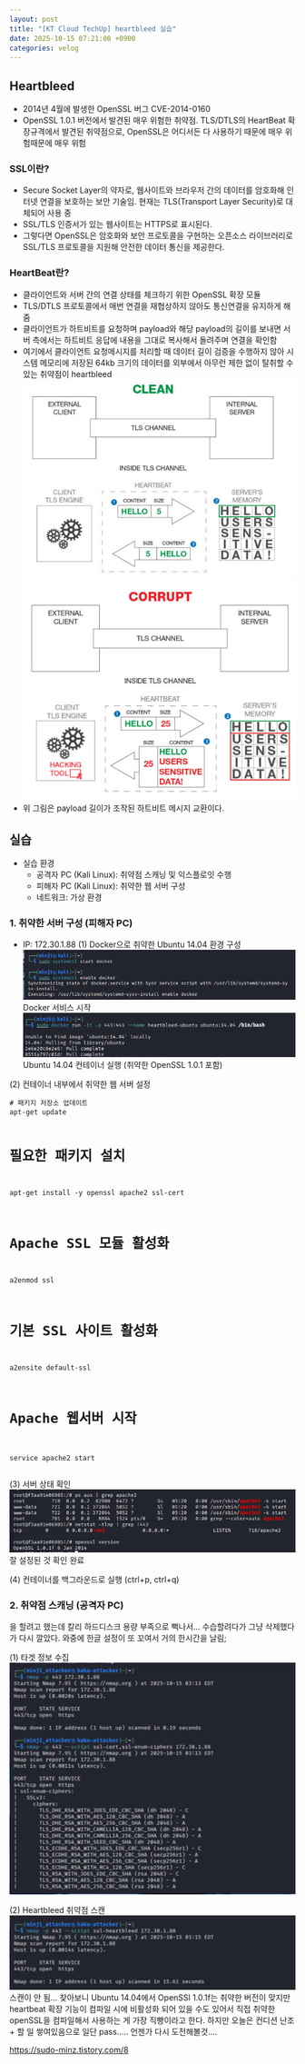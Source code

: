 ```yaml
---
layout: post
title: "[KT Cloud TechUp] heartbleed 실습"
date: 2025-10-15 07:21:08 +0900
categories: velog
---
```


<h2 id="heartbleed">Heartbleed</h2>
<ul>
<li>2014년 4월에 발생한 OpenSSL 버그 CVE-2014-0160</li>
<li>OpenSSL 1.0.1 버전에서 발견된 매우 위험한 취약점. TLS/DTLS의 HeartBeat 확장규격에서 발견된 취약점으로, OpenSSL은 어디서든 다 사용하기 때문에 매우 위험때문에 매우 위험</li>
</ul>
<h3 id="ssl이란">SSL이란?</h3>
<ul>
<li>Secure Socket Layer의 약자로, 웹사이트와 브라우저 간의 데이터를 암호화해 인터넷 연결을 보호하는 보안 기술임. 현재는 TLS(Transport Layer Security)로 대체되어 사용 중</li>
<li>SSL/TLS 인증서가 있는 웹사이트는 HTTPS로 표시된다.</li>
<li>그렇다면 OpenSSL은 암호화와 보안 프로토콜을 구현하는 오픈소스 라이브러리로 SSL/TLS 프로토콜을 지원해 안전한 데이터 통신을 제공한다.</li>
</ul>
<h3 id="heartbeat란">HeartBeat란?</h3>
<ul>
<li>클라이언트와 서버 간의 연결 상태를 체크하기 위한 OpenSSL 확장 모듈</li>
<li>TLS/DTLS 프로토콜에서 매번 연결을 재협상하지 않아도 통신연결을 유지하게 해줌</li>
<li>클라이언트가 하트비트를 요청하며 payload와 해당 payload의 길이를 보내면 서버 측에서는 하트비트 응답에 내용을 그대로 복사해서 돌려주며 연결을 확인함</li>
<li>여기에서 클라이언트 요청메시지를 처리할 때 데이터 길이 검증을 수행하지 않아 시스템 메모리에 저장된 64kb 크기의 데이터를 외부에서 아무런 제한 없이 탈취할 수 있는 취약점이 heartbleed
<img alt="" src="/assets/images/hosooinmymind/images/hosooinmymind/post/991ed22a-0fe3-4295-9f24-c5ed8f7d14a1/image.png"/>
<img alt="" src="/assets/images/hosooinmymind/images/hosooinmymind/post/01a0bf09-606b-4d7a-bf9f-9a2de44153cf/image.png"/></li>
<li>위 그림은 payload 길이가 조작된 하트비트 메시지 교환이다. </li>
</ul>
<h2 id="실습">실습</h2>
<ul>
<li>실습 환경<ul>
<li>공격자 PC (Kali Linux): 취약점 스캐닝 및 익스플로잇 수행</li>
<li>피해자 PC (Kali Linux): 취약한 웹 서버 구성</li>
<li>네트워크: 가상 환경</li>
</ul>
</li>
</ul>
<h3 id="1-취약한-서버-구성-피해자-pc">1. 취약한 서버 구성 (피해자 PC)</h3>
<ul>
<li>IP: 172.30.1.88
(1) Docker으로 취약한 Ubuntu 14.04 환경 구성
<img alt="" src="/assets/images/hosooinmymind/images/hosooinmymind/post/462f1023-a822-475d-9ed7-8443bd7decbc/image.png"/> Docker 서비스 시작
<img alt="" src="/assets/images/hosooinmymind/images/hosooinmymind/post/fe1b721b-3957-4aa9-9747-ef798fa3e903/image.png"/> Ubuntu 14.04 컨테이너 실행 (취약한 OpenSSL 1.0.1 포함)</li>
</ul>
<p>(2) 컨테이너 내부에서 취약한 웹 서버 설정</p>
<pre><code># 패키지 저장소 업데이트
apt-get update

# 필요한 패키지 설치
apt-get install -y openssl apache2 ssl-cert

# Apache SSL 모듈 활성화
a2enmod ssl

# 기본 SSL 사이트 활성화  
a2ensite default-ssl

# Apache 웹서버 시작
service apache2 start</code></pre><p>(3) 서버 상태 확인
<img alt="" src="/assets/images/hosooinmymind/images/hosooinmymind/post/93102e08-d4e3-46d8-8010-26ec0b55f08d/image.png"/>
잘 설정된 것 확인 완료</p>
<p>(4) 컨테이너를 백그라운드로 실행 (ctrl+p, ctrl+q)</p>
<h3 id="2-취약점-스캐닝-공격자-pc">2. 취약점 스캐닝 (공격자 PC)</h3>
<p>을 할려고 했는데 칼리 하드디스크 용량 부족으로 뻑나서... 수습할려다가 그냥 삭제했다가 다시 깔았다. 와중에 한글 설정이 또 꼬여서 거의 한시간을 날림;</p>
<p>(1) 타겟 정보 수집
<img alt="" src="/assets/images/hosooinmymind/images/hosooinmymind/post/9eb345be-863f-473c-9023-464b3cf15266/image.png"/></p>
<p>(2) Heartbleed 취약점 스캔
<img alt="" src="/assets/images/hosooinmymind/images/hosooinmymind/post/5c31496b-7c69-474a-aa88-80b9c124fab2/image.png"/>
스캔이 안 됨... 찾아보니 Ubuntu 14.04에서 OpenSSl 1.0.1f는 취약한 버전이 맞지만 heartbeat 확장 기능이 컴파일 시에 비활성화 되어 있을 수도 있어서 직접 취약한 openSSL을 컴파일해서 사용하는 게 가장 직빵이라고 한다. 
하지만 오늘은 컨디션 난조 + 할 일 쌓여있음으로 일단 pass..... 언젠가 다시 도전해볼것....</p>
<p><a href="https://sudo-minz.tistory.com/8">https://sudo-minz.tistory.com/8</a></p>

